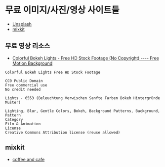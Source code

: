 # 무료 이미지/사진/영상 사이트들
* [Unsplash](https://unsplash.com/)
* [mixkit](https://mixkit.co/)

## 무료 영상 리소스

* [Colorful Bokeh Lights - Free HD Stock Footage (No Copyright) ---- Free Motion Background](https://www.youtube.com/watch?v=AdCiMo54BsQ)
```
Colorful Bokeh Lights Free HD Stock Footage

CC0 Public Domain
Free commercial use
No credit needed

Lights - 6553 (Beleuchtung Verwischen Sanfte Farben Bokeh Hintergründe Muster)

Lighting, Blur, Gentle Colors, Bokeh, Background Patterns, Background, Pattern
Category
Film & Animation
License
Creative Commons Attribution license (reuse allowed)
```

## mixkit
* [coffee and cafe](https://mixkit.co/videos/coffee-and-cafe/)